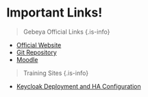 <!-- TITLE: Welcome to Gebeya KB -->
<!-- SUBTITLE: This is POC Gebeya KB website -->

# Important Links!
> Gebeya Official Links
{.is-info}
- [Official Website](https://gebeya.com)
- [Git Repository](https://git.gebeya.com)
- [Moodle](https://moodle.gebeya.com)


> Training Sites
{.is-info}
- [Keycloak Deployment and HA Configuration](/keycloak-ha-configuration)
